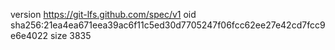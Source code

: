version https://git-lfs.github.com/spec/v1
oid sha256:21ea4ea671eea39ac6f11c5ed30d7705247f06fcc62ee27e42cd7fcc9e6e4022
size 3835
